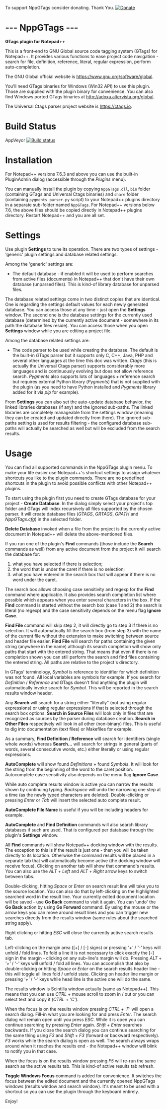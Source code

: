 To support NppGTags consider donating. Thank You.
[![Donate](https://img.shields.io/badge/Donate-PayPal-green.svg)](https://paypal.me/pnedev)


**--- NppGTags ---**
======================
**GTags plugin for Notepad++**

This is a front-end to GNU Global source code tagging system (GTags) for Notepad++. It provides various functions to ease project code navigation - search for file, definition, reference, literal, regular expression, perform auto-completion.

The GNU Global official website is https://www.gnu.org/software/global.

You'll need GTags binaries for Windows (Win32 API) to use this plugin. Those are supplied with the plugin binary for convenience.
You can also find Windows ported GTags binaries at http://adoxa.altervista.org/global.

The Universal Ctags parser project website is https://ctags.io.


**Build Status**
======================

AppVeyor [![Build status](https://ci.appveyor.com/api/projects/status/b4aam50a4q2vacd7?svg=true)](https://ci.appveyor.com/project/pnedev/nppgtags)


**Installation**
======================

For Notepad++ versions 7.6.3 and above you can use the built-in PluginAdmin dialog (accessible through the *Plugins* menu).

You can manually install the plugin by copying `NppGTags.dll`, `bin` folder (containing GTags and Universal Ctags binaries) and `share` folder (containing `pygments parser.py` script) to your Notepad++ plugins directory in a separate sub-folder named `NppGTags`.
For Notepad++ versions below 7.6, the above files should be copied directly in Notepad++ plugins directory.
Restart Notepad++ and you are all set.


**Settings**
======================

Use plugin **Settings** to tune its operation.
There are two types of settings - 'generic' plugin settings and database related settings.

Among the 'generic' settings are:

- The default database - if enabled it will be used to perform searches from active files (documents) in Notepad++ that don't have their own database (unparsed files). This is kind-of library database for unparsed files.

The database related settings come in two distinct copies that are identical.
One is regarding the settings default values for each newly generated database. You can access those at any time - just open the **Settings** window.
The second one is the database settings for the currently used database (determined by the currently active document - somewhere in its path the database files reside). You can access those when you open **Settings** window while you are editing a project file.

Among the database related settings are:

- The code parser to be used while creating the database.
The default is the built-in *GTags* parser but it supports only C, C++, Java, PHP and several other languages at the time this doc was written.
*Ctags* (this is actually the Universal Ctags parser) supports considerably more languages and is continuously evolving but does not allow reference search.
*Pygments* also supports lots of languages + reference search but requires external Python library (*Pygments*) that is not supplied with the plugin (as you need to have Python installed and *Pygments* library added for it via *pip* for example).

From **Settings** you can also set the auto-update database behavior, the linked libraries databases (if any) and the ignored sub-paths. The linked libraries are completely manageable from the settings window (meaning they can be created and updated directly from there). The ignored sub-paths setting is used for results filtering - the configured database sub-paths will actually be searched as well but will be excluded from the search results.


**Usage**
======================

You can find all supported commands in the NppGTags plugin menu.
To make your life easier use Notepad++'s shortcut settings to assign whatever shortcuts you like to the plugin commands. There are no predefined shortcuts in the plugin to avoid possible conflicts with other Notepad++ plugins.

To start using the plugin first you need to create GTags database for your project - **Create Database**.
In the dialog simply select your project's top folder and GTags will index recursively all files supported by the chosen parser. It will create database files (*GTAGS*, *GRTAGS*, *GPATH* and *NppGTags.cfg*) in the selected folder.

**Delete Database** invoked when a file from the project is the currently active document in Notepad++ will delete the above-mentioned files.

If you run one of the plugin's **Find** commands (those include the **Search** commands as well) from any active document from the project it will search the database for:

1. what you have selected if there is selection;
2. the word that is under the caret if there is no selection;
3. what you have entered in the search box that will appear if there is no word under the caret.

The search box allows choosing case sensitivity and regexp for the **Find** command where applicable.
It also provides search completion list where possible which appears when you enter several characters in the box.
If the **Find** command is started without the search box (case 1 and 2) the search is literal (no regexp) and the case sensitivity depends on the menu flag **Ignore Case**.

**Find File** command will skip step 2, it will directly go to step 3 if there is no selection.
It will automatically fill the search box (from step 3) with the name of the current file without the extension to make switching between source and header file easier.
**Find File** will search for paths containing the given string (anywhere in the name) although its search completion will show only paths that start with the entered string. That means that even if there is no completion shown you can still perform the search and find files containing the entered string.
All paths are relative to the project's directory.

In GTags' terminology, *Symbol* is reference to identifier for which definition was not found. All local variables are symbols for example.
If you search for *Definition* / *Reference* and GTags doesn't find anything the plugin will automatically invoke search for *Symbol*. This will be reported in the search results window header.

Any **Search** will search for a string either "literally" (not using regular expressions) or using regular expressions if that is selected through the search box options.
**Search in Source Files** will look only in files that are recognized as sources by the parser during database creation.
**Search in Other Files** respectively will look in all other (non-binary) files. This is useful to dig into documentation (text files) or Makefiles for example.

As a summary, **Find Definition / Reference** will search for identifiers (single whole words) whereas **Search...** will search for strings in general (parts of words, several consecutive words, etc.) either literally or using regular expressions.

**AutoComplete** will show found *Definitions* + found *Symbols*. It will look for the string from the beginning of the word to the caret position.
Autocomplete case sensitivity also depends on the menu flag **Ignore Case**.

While auto complete results window is active you can narrow the results shown by continuing typing.
*Backspace* will undo the narrowing one step at a time (as the newly typed characters are deleted).
Double-clicking or pressing *Enter* or *Tab* will insert the selected auto complete result.

**AutoComplete File Name** is useful if you will be including headers for example.

**AutoComplete** and **Find Definition** commands will also search library databases if such are used. That is configured per database through the plugin's **Settings** window.

All **Find** commands will show Notepad++ docking window with the results. The exception to this is if the result is just one - then you will be taken directly to its location. Otherwise the command results will be placed in a separate tab that will automatically become active (the docking window will receive focus).
Clicking on another tab will show that command's results. You can also use the *ALT* + *Left* and *ALT* + *Right* arrow keys to switch between tabs.

Double-clicking, hitting *Space* or *Enter* on search result line will take you to the source location. You can also do that by left-clicking on the highlighted searched word in the result line. Your currently edited document location will be saved - use **Go Back** command to visit it again. You can 'undo' the **Go Back** action by using **Go Forward** command.
By using the mouse or the arrow keys you can move around result lines and you can trigger new searches directly from the results window
(same rules about the searched string apply).

Right clicking or hitting *ESC* will close the currently active search results tab.

Left-clicking on the margin area ([+] / [-] signs) or pressing *'+'* / *'-'* keys will unfold / fold lines. To fold a line it is not necessary to click exactly the [-] sign in the margin - clicking on any sub-line's margin will do. Pressing *ALT* + *'+'* / *'-'* keys will unfold / fold all lines.
You can accomplish that also by double-clicking or hitting *Space* or *Enter* on the search results header line - this will toggle all lines fold / unfold state.
Clicking on header line margin or pressing *'+'* / *'-'* keys while head line is the active one will do the same.

The results window is Scintilla window actually (same as Notepad++). This means that you can use *CTRL* + mouse scroll to zoom in / out or you can select text and copy it (*CTRL* + *'C'*).

When the focus is on the results window pressing *CTRL* + *'F'* will open a search dialog. Fill-in what you are looking for and press *Enter*. The search dialog will remain open until you press *ESC*. While it is open you can continue searching by pressing *Enter* again. *Shift* + *Enter* searches backwards. If you close the search dialog you can continue searching for the same thing using *F3* and *Shift* + *F3* (forward or backward respectively). *F3* works while the search dialog is open as well. The search always wraps around when it reaches the results end - the Notepad++ window will blink to notify you in that case.

When the focus is on the results window pressing *F5* will re-run the same search as the active results tab. This is kind-of active results tab refresh.

**Toggle Windows Focus** command is added for convenience. It switches the focus between the edited document and the currently opened NppGTags windows (results window and search window). It's meant to be used with a shortcut so you can use the plugin through the keyboard entirely.

Enjoy!
